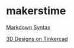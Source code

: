 # makerstime

[Markdown Syntax](https://guides.github.com/features/mastering-markdown/)

[3D Designs on Tinkercad](https://www.tinkercad.com/things/aTZ9U1nTBJO)
